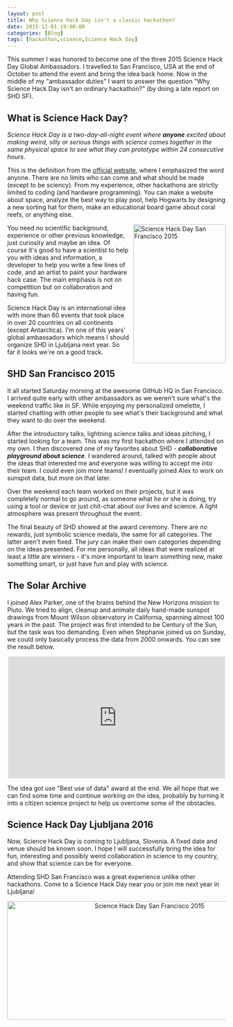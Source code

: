 ```yaml
---
layout: post
title: Why Science Hack Day isn't a classic hackathon?
date: 2015-12-01 19:00:00
categories: [Blog]
tags: [hackathon,science,Science Hack Day]
---
```


<p class="lead">This summer I was honored to become one of the three 2015 Science Hack Day Global Ambassadors. I travelled to San Francisco, USA at the end of October to attend the event and bring the idea back home. Now in the middle of my "ambassador duties" I want to answer the question "Why Science Hack Day isn't an ordinary hackathon?" (by doing a late report on SHD SF).</p>


## What is Science Hack Day?

*Science Hack Day is a two-day-all-night event where **anyone** excited about making weird, silly or serious things with science comes together in the same physical space to see what they can prototype within 24 consecutive hours.*

This is the definition from the [official website](http://sciencehackday.org), where I emphasized the word anyone. There are no limits who can come and what should be made (except to be sciency). From my experience, other hackathons are strictly limited to coding (and hardware programming). You can make a website about space, analyze the best way to play pool, help Hogwarts by designing a new sorting hat for them, make an educational board game about coral reefs, or anything else.


<a data-flickr-embed="true"  href="https://www.flickr.com/photos/mbiddulph/22479293141/in/album-72157660328653405/" title="Science Hack Day San Francisco 2015"><img src="https://farm6.staticflickr.com/5765/22479293141_01cc748f97_n.jpg" width="213" height="320" alt="Science Hack Day San Francisco 2015" style="float:right;padding-left:10px;"></a><script async src="//embedr.flickr.com/assets/client-code.js" charset="utf-8"></script>


You need no scientific background, experience or other previous knowledge, just curiosity and maybe an idea. Of course it's good to have a scientist to help you with ideas and information, a developer to help you write a few lines of code, and an artist to paint your hardware hack case. The main emphasis is not on competition but on collaboration and having fun.

Science Hack Day is an international idea with more than 60 events that took place in over 20 countries on all continents (except Antarctica). I'm one of this years' global ambassadors which means I should organize SHD in Ljubljana next year. So far it looks we're on a good track.

<!--more-->

## SHD San Francisco 2015

It all started Saturday morning at the awesome GitHub HQ in San Francisco. I arrived quite early with other ambassadors as we weren't sure what's the weekend traffic like in SF. While enjoying my personalized omelette, I started chatting with other people to see what's their background and what they want to do over the weekend.

After the introductory talks, lightning science talks and ideas pitching, I started looking for a team. This was my first hackathon where I attended on my own. I then discovered one of my favorites about SHD - **_collaborative playground about science_**. I wandered around, talked with people about the ideas that interested me and everyone was willing to accept me into their team. I could even join more teams! I eventually joined Alex to work on sunspot data, but more on that later.

Over the weekend each team worked on their projects, but it was completely normal to go around, as someone what he or she is doing, try using a tool or device or just chit-chat about our lives and science. A light atmosphere was present throughout the event.

The final beauty of SHD showed at the award ceremony. There are no rewards, just symbolic science medals, the same for all categories. The latter aren't even fixed. The jury can make their own categories depending on the ideas presented. For me personally, all ideas that were realized at least a little are winners - it's more important to learn something new, make something smart, or just have fun and play with science.


## The Solar Archive

I joined Alex Parker, one of the brains behind the New Horizons mission to Pluto. We tried to align, cleanup and animate daily hand-made sunspot drawings from Mount Wilson observatory in California, spanning almost 100 years in the past. The project was first intended to be Century of the Sun, but the task was too demanding. Even when Stephanie joined us on Sunday, we could only basically process the data from 2000 onwards. You can see the result below.

<div style="text-align:center;"><iframe src="https://player.vimeo.com/video/143545177" width="500" height="281" frameborder="0" webkitallowfullscreen mozallowfullscreen allowfullscreen></iframe></div>

The idea got use "Best use of data" award at the end. We all hope that we can find some time and continue working on the idea, probably by turning it into a citizen science project to help us overcome some of the obstacles.


## Science Hack Day Ljubljana 2016

Now, Science Hack Day is coming to Ljubljana, Slovenia. A fixed date and venue should be known soon. I hope I will successfully bring the idea for fun, interesting and possibly weird collaboration in science to my country, and show that science can be for everyone.

Attending SHD San Francisco was a great experience unlike other hackathons. Come to a Science Hack Day near you or join me next year in Ljubljana!

<div style="text-align:center;"><a data-flickr-embed="true"  href="https://www.flickr.com/photos/mbiddulph/22295832079/in/album-72157660328653405/" title="Science Hack Day San Francisco 2015"><img src="https://farm1.staticflickr.com/583/22295832079_b59f577c65_z.jpg" width="640" height="273" alt="Science Hack Day San Francisco 2015"></a><script async src="//embedr.flickr.com/assets/client-code.js" charset="utf-8"></script></div>
